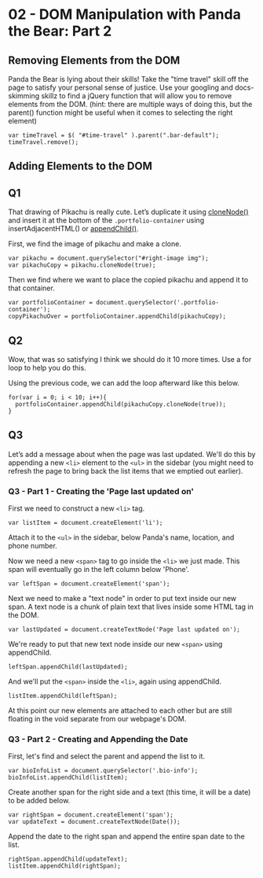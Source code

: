 # 02 - DOM Manipulation with Panda the Bear: Part 2

## Removing Elements from the DOM

Panda the Bear is lying about their skills! Take the "time travel" skill off the page to satisfy your personal sense of justice. Use your googling and docs-skimming skillz to find a jQuery function that will allow you to remove elements from the DOM. (hint: there are multiple ways of doing this, but the parent() function might be useful when it comes to selecting the right element)

```
var timeTravel = $( "#time-travel" ).parent(".bar-default");
timeTravel.remove();
```

## Adding Elements to the DOM

## Q1
That drawing of Pikachu is really cute. Let’s duplicate it using [cloneNode()](https://developer.mozilla.org/en-US/docs/Web/API/Node/cloneNode) and insert it at the bottom of the ```.portfolio-container``` using insertAdjacentHTML() or [appendChild()](https://developer.mozilla.org/en-US/docs/Web/API/Node/appendChild).

First, we find the image of pikachu and make a clone.
```
var pikachu = document.querySelector("#right-image img");
var pikachuCopy = pikachu.cloneNode(true);
```

Then we find where we want to place the copied pikachu and append it to that container.
```
var portfolioContainer = document.querySelector('.portfolio-container');
copyPikachuOver = portfolioContainer.appendChild(pikachuCopy);
```

## Q2
Wow, that was so satisfying I think we should do it 10 more times. Use a for loop to help you do this.

Using the previous code, we can add the loop afterward like this below.

```
for(var i = 0; i < 10; i++){
  portfolioContainer.appendChild(pikachuCopy.cloneNode(true));
}
```

## Q3
Let’s add a message about when the page was last updated. We'll do this by appending a new ```<li>``` element to the ```<ul>``` in the sidebar (you might need to refresh the page to bring back the list items that we emptied out earlier).

### Q3 - Part 1 - Creating the 'Page last updated on'
First we need to construct a new ```<li>``` tag.
```
var listItem = document.createElement('li');
```
Attach it to the ```<ul>``` in the sidebar, below Panda's name, location, and phone number.

Now we need a new ```<span>``` tag to go inside the ```<li>``` we just made. This span will eventually go in the left column below 'Phone'.
```
var leftSpan = document.createElement('span');
```
Next we need to make a "text node" in order to put text inside our new span. A text node is a chunk of plain text that lives inside some HTML tag in the DOM.
```
var lastUpdated = document.createTextNode('Page last updated on');
```
We're ready to put that new text node inside our new ```<span>``` using appendChild.
```
leftSpan.appendChild(lastUpdated);
```
And we'll put the ```<span>``` inside the ```<li>```, again using appendChild.
```
listItem.appendChild(leftSpan);
```
At this point our new elements are attached to each other but are still floating in the void separate from our webpage's DOM.


### Q3 - Part 2 - Creating and Appending the Date
First, let's find and select the parent and append the list to it.
```
var bioInfoList = document.querySelector('.bio-info');
bioInfoList.appendChild(listItem);
```
Create another span for the right side and a text (this time, it will be a date) to be added below.
```
var rightSpan = document.createElement('span');
var updateText = document.createTextNode(Date());
```
Append the date to the right span and append the entire span date to the list.
```
rightSpan.appendChild(updateText);
listItem.appendChild(rightSpan);
```
